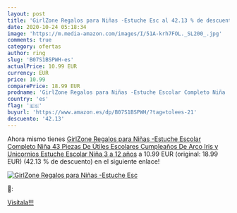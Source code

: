 ```yaml
---
layout: post
title: 'GirlZone Regalos para Niñas -Estuche Esc al 42.13 % de descuento'
date: 2020-10-24 05:18:34
image: 'https://m.media-amazon.com/images/I/51A-krh7FOL._SL200_.jpg'
comments: true
category: ofertas
author: ring
slug: 'B07S1BSPWH-es'
actualPrice: 10.99 EUR
currency: EUR
price: 10.99
comparePrice: 18.99 EUR
prodname: 'GirlZone Regalos para Niñas -Estuche Escolar Completo Niña  43 Piezas De Útiles Escolares  Cumpleaños De Arco Iris y Unicornios  Estuche Escolar Niña 3 a 12 años'
country: 'es'
flag: '🇪🇸'
buyurl: 'https://www.amazon.es/dp/B07S1BSPWH/?tag=tolees-21'
descuento: '42.13'
---
```


Ahora mismo tienes [GirlZone Regalos para Niñas -Estuche Escolar Completo Niña  43 Piezas De Útiles Escolares  Cumpleaños De Arco Iris y Unicornios  Estuche Escolar Niña 3 a 12 años](https://www.amazon.es/dp/B07S1BSPWH/?tag=tolees-21) a 10.99 EUR (original: 18.99 EUR) (42.13 %  de descuento) en el siguiente enlace!

[![GirlZone Regalos para Niñas -Estuche Esc](https://m.media-amazon.com/images/I/51A-krh7FOL._SL200_.jpg)](https://www.amazon.es/dp/B07S1BSPWH/?tag=tolees-21)

🔎:


[Visítala!!!](https://www.amazon.es/dp/B07S1BSPWH/?tag=tolees-21)
